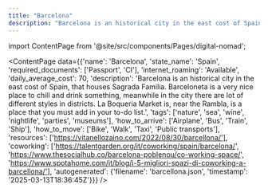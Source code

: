 ```yaml
---
title: "Barcelona"
description: "Barcelona is an historical city in the east cost of Spain, that houses Sagrada Familia. Barceloneta is a very nice place to chill and drink something, meanwhile in the city there are lot of different styles in districts. La Boqueria Market is, near the Rambla, is a place that you must add in your to-do list."
---
```

import ContentPage from '@site/src/components/Pages/digital-nomad';

<ContentPage
    data={{'name': 'Barcelona', 'state_name': 'Spain', 'required_documents': ['Passport', 'CI'], 'internet_roaming': 'Available', 'daily_average_cost': 70, 'description': 'Barcelona is an historical city in the east cost of Spain, that houses Sagrada Familia. Barceloneta is a very nice place to chill and drink something, meanwhile in the city there are lot of different styles in districts. La Boqueria Market is, near the Rambla, is a place that you must add in your to-do list.', 'tags': ['nature', 'sea', 'wine', 'nightlife', 'parties', 'museums'], 'how_to_arrive': ['Airplane', 'Bus', 'Train', 'Ship'], 'how_to_move': ['Bike', 'Walk', 'Taxi', 'Public transports'], 'resources': ['https://vitanellozaino.com/2022/08/30/barcellona/'], 'coworking': ['https://talentgarden.org/it/coworking/spain/barcelona/', 'https://www.thesocialhub.co/barcelona-poblenou/co-working-space/', 'https://www.spotahome.com/it/blog/i-5-migliori-spazi-di-coworking-a-barcellona/'], 'autogenerated': {'filename': 'barcellona.json', 'timestamp': '2025-03-13T18:36:45Z'}}}
/>
